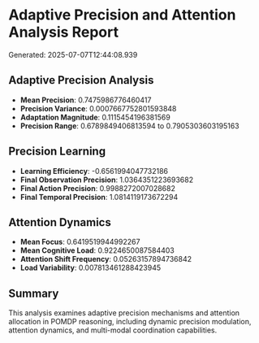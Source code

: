 # Adaptive Precision and Attention Analysis Report

Generated: 2025-07-07T12:44:08.939

## Adaptive Precision Analysis

- **Mean Precision**: 0.7475986776460417
- **Precision Variance**: 0.0007667752801593848
- **Adaptation Magnitude**: 0.1115454196381569
- **Precision Range**: 0.6789849406813594 to 0.7905303603195163

## Precision Learning

- **Learning Efficiency**: -0.6561994047732186
- **Final Observation Precision**: 1.0364351223693682
- **Final Action Precision**: 0.9988272007028682
- **Final Temporal Precision**: 1.0814119173672294

## Attention Dynamics

- **Mean Focus**: 0.6419519944992267
- **Mean Cognitive Load**: 0.9224650087584403
- **Attention Shift Frequency**: 0.05263157894736842
- **Load Variability**: 0.007813461288423945

## Summary

This analysis examines adaptive precision mechanisms and attention allocation
in POMDP reasoning, including dynamic precision modulation, attention dynamics,
and multi-modal coordination capabilities.
